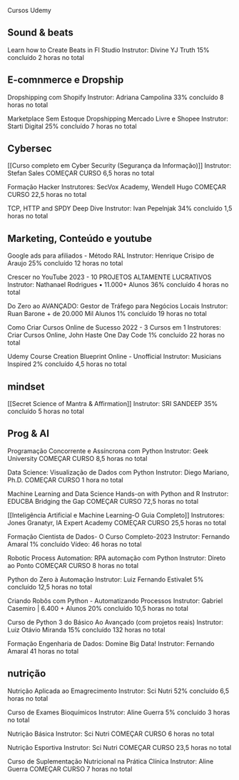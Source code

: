 Cursos Udemy

## Sound & beats

Learn how to Create Beats in Fl Studio
Instrutor:
Divine YJ Truth
15% concluído
2 horas no total



## E-comnmerce e Dropship

Dropshipping com Shopify
Instrutor:
Adriana Campolina
33% concluído
 8 horas no total

Marketplace Sem Estoque Dropshipping Mercado Livre e Shopee
Instrutor:
Starti Digital
25% concluído
7 horas no total

## Cybersec

[[Curso completo em Cyber Security (Segurança da Informação)]]
Instrutor:
Stefan Sales
COMEÇAR CURSO
6,5 horas no total

Formação Hacker
Instrutores:
SecVox Academy, Wendell Hugo
COMEÇAR CURSO
22,5 horas no total

TCP, HTTP and SPDY Deep Dive
Instrutor:
Ivan Pepelnjak
34% concluído
1,5 horas no total


## Marketing, Conteúdo e youtube

Google ads para afiliados - Método RAL
Instrutor:
Henrique Crisipo de Araujo
25% concluído
12 horas no total

Crescer no YouTube 2023 - 10 PROJETOS ALTAMENTE LUCRATIVOS
Instrutor:
Nathanael Rodrigues • 11.000+ Alunos
36% concluído
4 horas no total

Do Zero ao AVANÇADO: Gestor de Tráfego para Negócios Locais
Instrutor:
Ruan Barone + de 20.000 Mil Alunos
1% concluído
19 horas no total

Como Criar Cursos Online de Sucesso 2022 - 3 Cursos em 1
Instrutores:
Criar Cursos Online, John Haste One Day Code
1% concluído
22 horas no total


Udemy Course Creation Blueprint Online - Unofficial
Instrutor:
Musicians Inspired
2% concluído
4,5 horas no total



## mindset

[[Secret Science of Mantra & Affirmation]]
Instrutor:
SRI SANDEEP
35% concluído
5 horas no total

## Prog & AI 

Programação Concorrente e Assíncrona com Python
Instrutor:
Geek University
COMEÇAR CURSO
8,5 horas no total

Data Science: Visualização de Dados com Python
Instrutor:
Diego Mariano, Ph.D.
COMEÇAR CURSO
1 hora no total

Machine Learning and Data Science Hands-on with Python and R
Instrutor:
EDUCBA Bridging the Gap
COMEÇAR CURSO
72,5 horas no total

[[Inteligência Artificial e Machine Learning-O Guia Completo]]
Instrutores:
Jones Granatyr, IA Expert Academy
COMEÇAR CURSO
25,5 horas no total


Formação Cientista de Dados- O Curso Completo-2023
Instrutor:
Fernando Amaral
1% concluído
Vídeo: 46 horas no total


Robotic Process Automation: RPA automação com Python
Instrutor:
Direto ao Ponto
COMEÇAR CURSO
8 horas no total

Python do Zero à Automação
Instrutor:
Luiz Fernando Estivalet
5% concluído
12,5 horas no total

Criando Robôs com Python - Automatizando Processos
Instrutor:
Gabriel Casemiro | 6.400 + Alunos
20% concluído
10,5 horas no total

Curso de Python 3 do Básico Ao Avançado (com projetos reais)
Instrutor:
Luiz Otávio Miranda
15% concluído
132 horas no total

Formação Engenharia de Dados: Domine Big Data!
Instrutor:
Fernando Amaral
41 horas no total


## nutrição

Nutrição Aplicada ao Emagrecimento
Instrutor:
Sci Nutri
52% concluído
6,5 horas no total


Curso de Exames Bioquímicos
Instrutor:
Aline Guerra
5% concluído
3 horas no total

Nutrição Básica
Instrutor:
Sci Nutri
COMEÇAR CURSO
6 horas no total

Nutrição Esportiva
Instrutor:
Sci Nutri
COMEÇAR CURSO
23,5 horas no total


Curso de Suplementação Nutricional na Prática Clínica
Instrutor:
Aline Guerra
COMEÇAR CURSO
7 horas no total